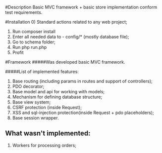 #Description
Basic MVC framework + basic store implementation conform test requirements.

#Installation
0) Standard actions related to any web project;
1) Run composer install
21) Enter all needed data to - config/* (mostly database file);
3) Go to schema folder;
4) Run php run.php
5) Profit

#Framework
#####Was developed basic MVC framework.

#####List of implemented features:
1) Base routing (including params in routes and support of controllers);
2) PDO decorator;
3) Base model and api for working with models;
4) Mechanism for defining database structure;
5) Base view system;
6) CSRF protection (inside Request);
7) XSS and sql-injection protection(inside Request + pdo placeholders);
8) Base session wrapper.

## What wasn't implemented:
1) Workers for processing orders;
